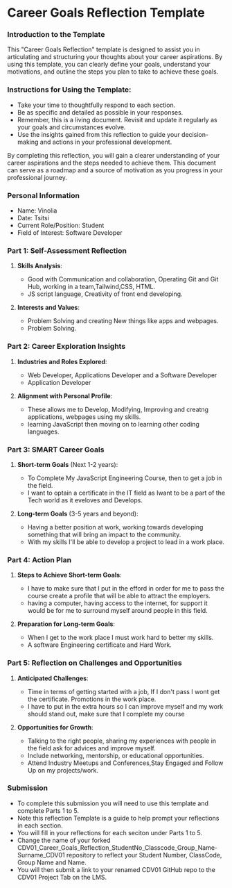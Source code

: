 
# Career Goals Reflection Template

### Introduction to the Template

This "Career Goals Reflection" template is designed to assist you in articulating and structuring your thoughts about your career aspirations. By using this template, you can clearly define your goals, understand your motivations, and outline the steps you plan to take to achieve these goals.

### Instructions for Using the Template:

- Take your time to thoughtfully respond to each section.
- Be as specific and detailed as possible in your responses.
- Remember, this is a living document. Revisit and update it regularly as your goals and circumstances evolve.
- Use the insights gained from this reflection to guide your decision-making and actions in your professional development.

By completing this reflection, you will gain a clearer understanding of your career aspirations and the steps needed to achieve them. This document can serve as a roadmap and a source of motivation as you progress in your professional journey.

### Personal Information

- Name: Vinolia 
- Date: Tsitsi 
- Current Role/Position: Student 
- Field of Interest: Software Developer 

### Part 1: Self-Assessment Reflection

1. **Skills Analysis**:
    
    - Good with Communication and collaboration, Operating Git and Git Hub, working in a team,Tailwind,CSS, HTML.
    - JS script language, Creativity of front end developing. 
2. **Interests and Values**:
    
    - Problem Solving and creating New things like apps and webpages. 
    - Problem Solving. 

### Part 2: Career Exploration Insights

1. **Industries and Roles Explored**:
    
    - Web Developer, Applications Developer and a Software Developer 
    - Application Developer 
2. **Alignment with Personal Profile**:
    
    - These allows me to Develop, Modifying, Improving and creatng applications, webpages using my skills. 
    - learning JavaScript then moving on to learning other coding languages. 

### Part 3: SMART Career Goals

1. **Short-term Goals** (Next 1-2 years):
    
    - To Complete My JavaScript Engineering Course, then to get a job in the field.
    - I want to optain a certificate in the IT field as Iwant to be a part of the Tech world as it eveloves and Develops. 
2. **Long-term Goals** (3-5 years and beyond):
    
    - Having a better position at work, working towards developing something that will bring an impact to the community. 
    - With my skills I'll be able to develop a project to lead in a work place. 

### Part 4: Action Plan

1. **Steps to Achieve Short-term Goals**:
    
    - I have to make sure that I put in the efford in order for me to pass the course create a profile that will be able to attract the employers. 
    - having a computer, having access to the internet, for support it would be for me to surround myself around people in this field. 
2. **Preparation for Long-term Goals**:
    
    - When I get to the work place I must work hard to better my skills. 
    - A software Engineering certificate and Hard Work.

### Part 5: Reflection on Challenges and Opportunities

1. **Anticipated Challenges**:
    
    - Time in terms of getting started with a job, If I don't pass I wont get the certificate. Promotions in the work place. 
    - I have to put in the extra hours so I can improve myself and my work should stand out, make sure that I complete my course
2. **Opportunities for Growth**:
    
    - Talking to the right people, sharing my experiences with people in the field ask for advices and improve myself. 
    - Include networking, mentorship, or educational opportunities.
    - Attend Industry Meetups and Conferences,Stay Engaged and Follow Up on my projects/work. 

### Submission

- To complete this submission you will need to use this template and complete Parts 1 to 5.
- Note this reflection Template is a guide to help prompt your reflections in each section.
- You will fill in your reflections for each seciton under Parts 1 to 5.
- Change the name of your forked CDV01_Career_Goals_Reflection_StudentNo_Classcode_Group_Name-Surname_CDV01 repository to reflect your Student Number, ClassCode, Group Name and Name.
- You will then submit a link to your renamed CDV01 GitHub repo to the CDV01 Project Tab on the LMS.


